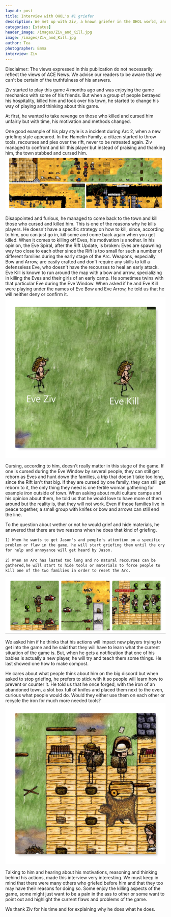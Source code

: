 ```yaml
---
layout: post
title: Interview with OHOL's #1 griefer
description: We met up with Ziv, a known griefer in the OHOL world, and asked him some questions.
categories: [status]
header_image: /images/Ziv_and_Kill.jpg
image: /images/Ziv_and_Kill.jpg
author: Tea
photographer: Emma
interview: Ziv
---
```


Disclaimer: The views expressed in this publication do not necessarily reflect the views of ACE News. We advise our readers to be aware that we can't be certain of the truthfulness of his answers. 

Ziv started to play this game 4 months ago and was enjoying the game mechanics with some of his friends. But when a group of people betrayed his hospitality, killed him and took over his town, he started to change his way of playing and thinking about this game. 

At first, he wanted to take revenge on those who killed and cursed him unfairly but with time, his motivation and methods changed. 

One good example of his play style is a incident during Arc 2, when a new griefing style appeared. In the Hamelin Family, a citizen started to throw tools, recourses and pies over the rift, never to be retreated again. Ziv managed to confront and kill this player but instead of praising and thanking him, the town stabbed and cursed him. 
![image](/images/Hamelin_Rift_explosion.jpg)

Disappointed and furious, he managed to come back to the town and kill those who cursed and killed him. This is one of the reasons why he kills players. He doesn't have a specific strategy on how to kill, since, according to him, you can just go in, kill some and come back again when you get killed.
When it comes to killing off Eves, his motivation is another. In his opinion, the Eve Spiral, after the Rift Update, is broken: Eves are spawning way too close to each other since the Rift is too small for such a number of different families during the early stage of the Arc. Weapons, especially Bow and Arrow, are easily crafted and don't require any skills to kill a defenseless Eve, who doesn't have the recourses to heal an early attack. Eve Kill is known to run around the map with a bow and arrow, specializing in killing the Eves and their girls of an early camp. He sometimes twins with that particular Eve during the Eve Window. When asked if he and Eve Kill were playing under the names of Eve Bow and Eve Arrow, he told us that he will neither deny or confirm it. 
![image](/images/Ziv_and_Kill.jpg)

Cursing, according to him, doesn't really matter in this stage of the game. If one is cursed during the Eve Window by several people, they can still get reborn as Eves and hunt down the families, a trip that doesn't take too long, since the Rift isn't that big. If they are cursed by one family, they can still get reborn to it, the only thing they need is one fertile woman gathering for example iron outside of town.
When asking about multi culture camps and his opinion about them, he told us that he would love to have more of them around but the reality is, that they will not work. Even if those families live in peace together, a small group with knifes or bow and arrows can still end the line. 

To the question about wether or not he would grief and hide materials, he answered that there are two reasons when he does that kind of griefing.

    1) When he wants to get Jason's and people's attention on a specific problem or flaw in the game, he will start griefing them until the cry for help and annoyance will get heard by Jason.

    2) When an Arc has lasted too long and no natural recourses can be gathered,he will start to hide tools or materials to force people to kill one of the two families in order to reset the Arc.
![image](/images/murder_ziv.jpg)

We asked him if he thinks that his actions will impact new players trying to get into the game and he said that they will have to learn what the current situation of the game is. But, when he gets a notification that one of his babies is actually a new player, he will try and teach them some things. He last showed one how to make compost. 

He cares about what people think about him on the big discord but when asked to stop griefing, he prefers to stick with it so people will learn how to prevent or counter it. He told us that he once forged, with the iron of an abandoned town, a slot box full of knifes and placed them next to the oven, curious what people would do. Would they either use them on each other or recycle the iron for much more needed tools?
![image](/images/social_experiment_ziv.jpg)

Talking to him and hearing about his motivations, reasoning and thinking behind his actions, made this interview very interesting. We must keep in mind that there were many others who griefed before him and that they too may have their reasons for doing so. Some enjoy the killing aspects of the game, some might just want to be a pain in the ass to other or some want to point out and highlight the current flaws and problems of the game. 

We thank Ziv for his time and for explaining why he does what he does.
